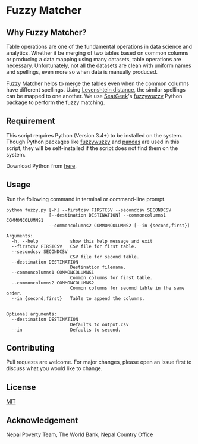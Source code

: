 # Fuzzy Matcher

## Why Fuzzy Matcher?

Table operations are one of the fundamental operations in data science and analytics. Whether it be merging of two tables based on common columns or producing a data mapping using many datasets, table operations are necessary. Unfortunately, not all the datasets are clean with uniform names and spellings, even more so when data is manually produced. 

Fuzzy Matcher helps to merge the tables even when the common columns have different spellings. Using [Levenshtein distance](https://en.wikipedia.org/wiki/Levenshtein_distance), the similar spellings can be mapped to one another. We use [SeatGeek](https://github.com/seatgeek)'s [fuzzywuzzy](https://github.com/seatgeek/fuzzywuzzy) Python package to perform the fuzzy matching.

## Requirement

This script requires Python (Version 3.4+) to be installed on the system. Though Python packages like [fuzzywuzzy](https://github.com/seatgeek/fuzzywuzzy) and [pandas](https://pandas.pydata.org/) are used in this script, they will be self-installed if the script does not find them on the system.

Download Python from [here](https://www.python.org/downloads/).

## Usage
Run the following command in terminal or command-line prompt.


```
python fuzzy.py [-h] --firstcsv FIRSTCSV --secondcsv SECONDCSV
                [--destination DESTINATION] --commoncolumns1 COMMONCOLUMNS1
                --commoncolumns2 COMMONCOLUMNS2 [--in {second,first}]

Arguments:
  -h, --help            show this help message and exit
  --firstcsv FIRSTCSV   CSV file for first table.
  --secondcsv SECONDCSV
                        CSV file for second table.
  --destination DESTINATION
                        Destination filename.
  --commoncolumns1 COMMONCOLUMNS1
                        Common columns for first table.
  --commoncolumns2 COMMONCOLUMNS2
                        Common columns for second table in the same order.
  --in {second,first}   Table to append the columns.


Optional arguments:
  --destination DESTINATION
                        Defaults to output.csv
  --in                  Defaults to second.
```

## Contributing
Pull requests are welcome. For major changes, please open an issue first to discuss what you would like to change.


## License
[MIT](https://choosealicense.com/licenses/mit/)

## Acknowledgement
Nepal Poverty Team, The World Bank, Nepal Country Office 